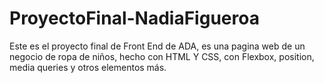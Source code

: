 # ProyectoFinal-NadiaFigueroa
Este es el proyecto final de Front End de ADA, es una pagina web de un negocio de ropa de niños, hecho con HTML Y CSS, con Flexbox, position, media queries y otros elementos más.
